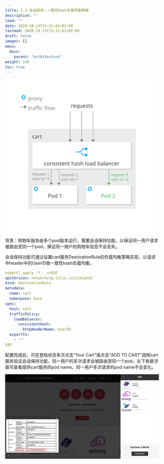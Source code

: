 ```yaml
---
title: 3.3 会话保持：一致性hash负载均衡策略
description: ""
lead: ""
date: 2020-10-13T15:21:01+02:00
lastmod: 2020-10-13T15:21:01+02:00
draft: false
images: []
menu:
  docs:
    parent: "architecture"
weight: 146
toc: true
---
```



<img src="/images/netCommunication/3-3-1.svg"></img>

背景：购物车服务由多个pod副本运行，需要会话保持功能，以保证同一用户请求被路由至同一个pod，保证同一用户的购物车信息不会丢失。

会话保持功能可通过设置cart服务DestinationRule的负载均衡策略实现，以请求中header中的UserID做一致性hash负载均衡。

```yaml
kubectl apply -f - <<EOF
apiVersion: networking.istio.io/v1alpha3
kind: DestinationRule
metadata:
  name: cart
  namespace: base
spec:
  host: cart
  trafficPolicy:
    loadBalancer:
      consistentHash:
        httpHeaderName: UserID
  exportTo:
    - '*'
EOF
```

配置完成后，可在登陆状态多次点击“Your Cart”或点击“ADD TO CART”调用cart服务验证会话保持功能，同一用户的多次请求会被路由至同一个pod，左下角悬浮窗可查看提供cart服务的pod name。同一用户多次请求的pod name不会变化。

<img src="/images/netCommunication/3-3-2.png"></img>